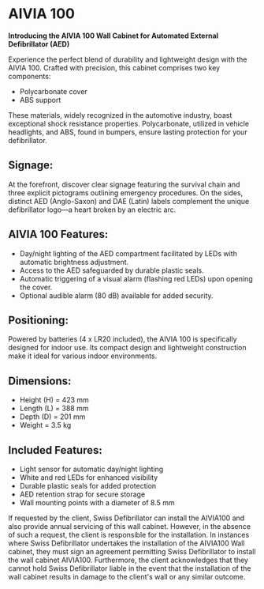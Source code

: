 # AIVIA 100

**Introducing the AIVIA 100 Wall Cabinet for Automated External Defibrillator (AED)**

Experience the perfect blend of durability and lightweight design with the AIVIA 100. Crafted with precision, this cabinet comprises two key components:

- Polycarbonate cover
- ABS support

These materials, widely recognized in the automotive industry, boast exceptional shock resistance properties. Polycarbonate, utilized in vehicle headlights, and ABS, found in bumpers, ensure lasting protection for your defibrillator.

## **Signage:**

At the forefront, discover clear signage featuring the survival chain and three explicit pictograms outlining emergency procedures. On the sides, distinct AED (Anglo-Saxon) and DAE (Latin) labels complement the unique defibrillator logo—a heart broken by an electric arc.

## **AIVIA 100 Features:**

- Day/night lighting of the AED compartment facilitated by LEDs with automatic brightness adjustment.
- Access to the AED safeguarded by durable plastic seals.
- Automatic triggering of a visual alarm (flashing red LEDs) upon opening the cover.
- Optional audible alarm (80 dB) available for added security.

## **Positioning:**

Powered by batteries (4 x LR20 included), the AIVIA 100 is specifically designed for indoor use. Its compact design and lightweight construction make it ideal for various indoor environments.

## **Dimensions:**

- Height (H) = 423 mm
- Length (L) = 388 mm
- Depth (D) = 201 mm
- Weight = 3.5 kg

## **Included Features:**

- Light sensor for automatic day/night lighting
- White and red LEDs for enhanced visibility
- Durable plastic seals for added protection
- AED retention strap for secure storage
- Wall mounting points with a diameter of 8.5 mm

If requested by the client, Swiss Defibrillator can install the AIVIA100 and also provide annual servicing of this wall cabinet. However, in the absence of such a request, the client is responsible for the installation. In instances where Swiss Defibrillator undertakes the installation of the AIVIA100 Wall cabinet, they must sign an agreement permitting Swiss Defibrillator to install the wall cabinet AIVIA100. Furthermore, the client acknowledges that they cannot hold Swiss Defibrillator liable in the event that the installation of the wall cabinet results in damage to the client's wall or any similar outcome.
